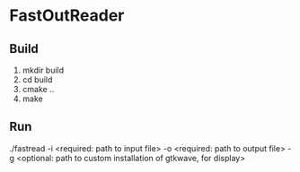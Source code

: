 # FastOutReader
## Build 
1. mkdir build
2. cd build
3. cmake ..
4. make 
## Run 
./fastread -i <required: path to input file> -o <required: path to output file> -g <optional: path to custom installation of gtkwave, for display>
